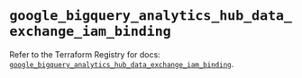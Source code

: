 # `google_bigquery_analytics_hub_data_exchange_iam_binding`

Refer to the Terraform Registry for docs: [`google_bigquery_analytics_hub_data_exchange_iam_binding`](https://registry.terraform.io/providers/hashicorp/google/6.14.0/docs/resources/bigquery_analytics_hub_data_exchange_iam_binding).
